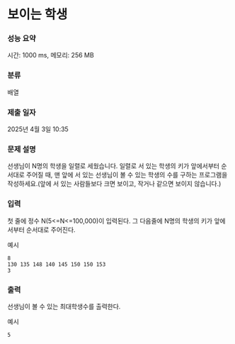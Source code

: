 # 보이는 학생

### 성능 요약

시간: 1000 ms, 메모리: 256 MB

### 분류

배열

### 제출 일자

2025년 4월 3일 10:35

### 문제 설명

선생님이 N명의 학생을 일렬로 세웠습니다. 일렬로 서 있는 학생의 키가 앞에서부터 순서대로 주어질 때, 맨 앞에 서 있는
선생님이 볼 수 있는 학생의 수를 구하는 프로그램을 작성하세요.(앞에 서 있는 사람들보다 크면 보이고, 작거나 같으면 보이지 않습니다.)

### 입력

첫 줄에 정수 N(5<=N<=100,000)이 입력된다. 그 다음줄에 N명의 학생의 키가 앞에서부터 순서대로 주어진다.

예시
```text
8
130 135 148 140 145 150 150 153
3
```

### 출력

선생님이 볼 수 있는 최대학생수를 출력한다.

예시
```text
5

```